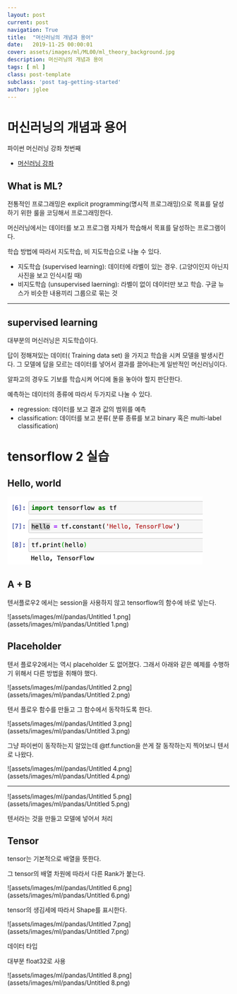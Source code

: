 ```yaml
---
layout: post
current: post
navigation: True
title:  "머신러닝의 개념과 용어"
date:   2019-11-25 00:00:01
cover: assets/images/ml/ML00/ml_theory_background.jpg
description: 머신러닝의 개념과 용어
tags: [ ml ]
class: post-template
subclass: 'post tag-getting-started'
author: jglee
---
```

# 머신러닝의 개념과 용어

파이썬 머신러닝 강좌 첫번째

* [머신러닝 강좌](https://www.inflearn.com/course/%EA%B8%B0%EB%B3%B8%EC%A0%81%EC%9D%B8-%EB%A8%B8%EC%8B%A0%EB%9F%AC%EB%8B%9D-%EB%94%A5%EB%9F%AC%EB%8B%9D-%EA%B0%95%EC%A2%8C/lecture/3374)

## What is ML?

전통적인 프로그래밍은 explicit programming(명시적 프로그래밍)으로 목표를 달성하기 위한 룰을 코딩해서 프로그래밍한다.

머신러닝에서는 데이터를 보고 프로그램 자체가 학습해서 목표를 달성하는 프로그램이다.

학습 방법에 따라서 지도학습, 비 지도학습으로 나눌 수 있다.

- 지도학습 (supervised learning): 데이터에 라벨이 있는 경우. (고양이인지 아닌지 사진을 보고 인식시킬 때)
- 비지도학습 (unsupervised laerning): 라벨이 없이 데이터만 보고 학습. 구글 뉴스가 비슷한 내용끼리 그룹으로 묶는 것

---

## supervised learning

대부분의 머신러닝은 지도학습이다.

답이 정해져있는 데이터( Training data set) 을 가지고 학습을 시켜 모델을 발생시킨다. 그 모델에 답을 모르는 데이터를 넣어서 결과를 끌어내는게 일반적인 머신러닝이다.

알파고의 경우도 기보를 학습시켜 어디에 돌을 놓아야 할지 판단한다.

예측하는 데이터의 종류에 따라서 두가지로 나눌 수 있다.

- regression: 데이터를 보고 결과 값의 범위를 예측
- classification: 데이터를 보고 분류( 분류 종류를 보고 binary 혹은 multi-label classification)

# tensorflow 2 실습

## Hello, world

![Untitled/Untitled.png](assets/images/ml/ML00/Untitled.png)

## A + B

텐서플로우2 에서는 session을 사용하지 않고 tensorflow의 함수에 바로 넣는다.

![assets/images/ml/pandas/Untitled 1.png](assets/images/ml/pandas/Untitled 1.png)

## Placeholder

 텐서 플로우2에서는 역시 placeholder 도 없어졌다. 그래서 아래와 같은 예제를 수행하기 위해서 다른 방법을 취해야 했다.

![assets/images/ml/pandas/Untitled 2.png](assets/images/ml/pandas/Untitled 2.png)

텐서 플로우 함수를 만들고 그 함수에서 동작하도록 한다.

![assets/images/ml/pandas/Untitled 3.png](assets/images/ml/pandas/Untitled 3.png)

그냥 파이썬이 동작하는지 알았는데 @tf.function을 쓴게 잘 동작하는지 찍어보니 텐서로 나왔다.

![assets/images/ml/pandas/Untitled 4.png](assets/images/ml/pandas/Untitled 4.png)

---

![assets/images/ml/pandas/Untitled 5.png](assets/images/ml/pandas/Untitled 5.png)

텐서라는 것을 만들고 모델에 넣어서 처리

## Tensor

tensor는 기본적으로 배열을 뜻한다.

그 tensor의 배열 차원에 따라서 다른 Rank가 붙는다.

![assets/images/ml/pandas/Untitled 6.png](assets/images/ml/pandas/Untitled 6.png)

tensor의 생김세에 따라서 Shape를 표시한다.

![assets/images/ml/pandas/Untitled 7.png](assets/images/ml/pandas/Untitled 7.png)

데이터 타입

 대부분 float32로 사용

![assets/images/ml/pandas/Untitled 8.png](assets/images/ml/pandas/Untitled 8.png)
